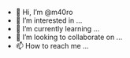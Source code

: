 - 👋 Hi, I’m @m40ro
- 👀 I’m interested in ...
- 🌱 I’m currently learning ...
- 💞️ I’m looking to collaborate on ...
- 📫 How to reach me ...

<!---
m40ro/m40ro is a ✨ special ✨ repository because its `README.md` (this file) appears on your GitHub profile.
You can click the Preview link to take a look at your changes.
--->
